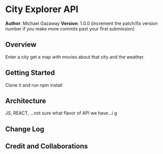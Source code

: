 # City Explorer API

**Author**: Michael Gazaway
**Version**: 1.0.0 (increment the patch/fix version number if you make more commits past your first submission)

## Overview
Enter a city get a map with movies about that city and the weather. 

## Getting Started
Clone it and run npm install

## Architecture
JS, REACT, ...not sure what flavor of API we have...i g

## Change Log
<!-- Use this area to document the iterative changes made to your application as each feature is successfully implemented. Use time stamps. Here's an example:

01-01-2001 4:59pm - Application now has a fully-functional express server, with a GET route for the location resource. -->

## Credit and Collaborations
<!-- Give credit (and a link) to other people or resources that helped you build this application. -->